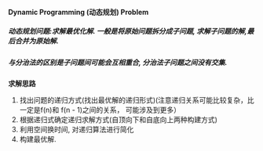 #### Dynamic Programming (动态规划) Problem

##### 动态规划问题:求解最优化解. 一般是将原始问题拆分成子问题, 求解子问题的解,最后合并为原始解.

##### 与分治法的区别是子问题间可能会互相重合, 分治法子问题之间没有交集.

**求解思路**

1. 找出问题的递归方式(找出最优解的递归形式)(注意递归关系可能比较复杂，比一定是f(n)和 f(n - 1)之间的关系，
可能涉及到更多）
2. 根据递归式确定递归求解方式(自顶向下和自底向上两种构建方式)
3. 利用空间换时间, 对递归算法进行简化
4. 构建最优解.

